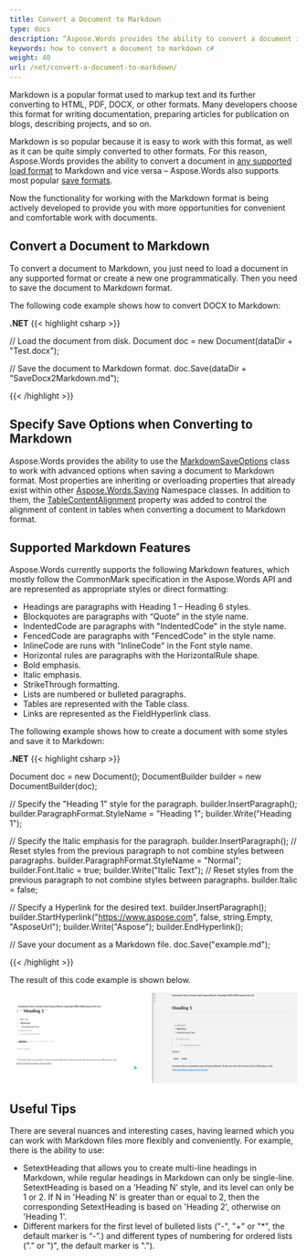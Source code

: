 ```yaml
---
title: Convert a Document to Markdown
type: docs
description: “Aspose.Words provides the ability to convert a document in any supported load format to Markdown and vice versa – Aspose.Words also supports most popular save formats. Markdown is easy to work with and can be converted to other formats quite simply.”
keywords: how to convert a document to markdown c#
weight: 40
url: /net/convert-a-document-to-markdown/
---
```


Markdown is a popular format used to markup text and its further converting to HTML, PDF, DOCX, or other formats. Many developers choose this format for writing documentation, preparing articles for publication on blogs, describing projects, and so on.

Markdown is so popular because it is easy to work with this format, as well as it can be quite simply converted to other formats. For this reason, Aspose.Words provides the ability to convert a document in [any supported load format](https://apireference.aspose.com/words/net/aspose.words/loadformat) to Markdown and vice versa – Aspose.Words also supports most popular [save formats](https://apireference.aspose.com/words/net/aspose.words/saveformat).

Now the functionality for working with the Markdown format is being actively developed to provide you with more opportunities for convenient and comfortable work with documents.

## **Convert a Document to Markdown**

To convert a document to Markdown, you just need to load a document in any supported format or create a new one programmatically. Then you need to save the document to Markdown format.

The following code example shows how to convert DOCX to Markdown:

**.NET**
{{< highlight csharp >}}

// Load the document from disk.
Document doc = new Document(dataDir + "Test.docx");

// Save the document to Markdown format.
doc.Save(dataDir + "SaveDocx2Markdown.md");

{{< /highlight >}}

## **Specify Save Options when Converting to Markdown**

Aspose.Words provides the ability to use the [MarkdownSaveOptions](https://apireference.aspose.com/words/net/aspose.words.saving/markdownsaveoptions) class to work with advanced options when saving a document to Markdown format. Most properties are inheriting or overloading properties that already exist within other [Aspose.Words.Saving](https://apireference.aspose.com/words/net/aspose.words.saving) Namespace classes. In addition to them, the [TableContentAlignment](https://apireference.aspose.com/words/net/aspose.words.saving/markdownsaveoptions/properties/tablecontentalignment) property was added to control the alignment of content in tables when converting a document to Markdown format.

## **Supported Markdown Features**

Aspose.Words currently supports the following Markdown features, which mostly follow the CommonMark specification in the Aspose.Words API and are represented as appropriate styles or direct formatting:

* Headings are paragraphs with Heading 1 – Heading 6 styles.
* Blockquotes are paragraphs with “Quote” in the style name.
* IndentedCode are paragraphs with "IndentedCode" in the style name.
* FencedCode are paragraphs with "FencedCode" in the style name.
* InlineCode are runs with "InlineCode" in the Font style name.
* Horizontal rules are paragraphs with the HorizontalRule shape.
* Bold emphasis.
* Italic emphasis.
* StrikeThrough formatting.
* Lists are numbered or bulleted paragraphs.
* Tables are represented with the Table class.
* Links are represented as the FieldHyperlink class.

The following example shows how to create a document with some styles and save it to Markdown:

**.NET**
{{< highlight csharp >}}

Document doc = new Document();
DocumentBuilder builder = new DocumentBuilder(doc);

// Specify the "Heading 1" style for the paragraph.
builder.InsertParagraph();
builder.ParagraphFormat.StyleName = "Heading 1";
builder.Write("Heading 1");

// Specify the Italic emphasis for the paragraph.
builder.InsertParagraph();
// Reset styles from the previous paragraph to not combine styles between paragraphs.
builder.ParagraphFormat.StyleName = "Normal";
builder.Font.Italic = true;
builder.Write("Italic Text");
// Reset styles from the previous paragraph to not combine styles between paragraphs.
builder.Italic = false;

// Specify a Hyperlink for the desired text.
builder.InsertParagraph();
builder.StartHyperlink("https://www.aspose.com", false, string.Empty, "AsposeUrl");
builder.Write("Aspose");
builder.EndHyperlink();

// Save your document as a Markdown file.
doc.Save("example.md");

{{< /highlight >}}

The result of this code example is shown below.

![markdown-example](Markdown-example.png)

## **Useful Tips**

There are several nuances and interesting cases, having learned which you can work with Markdown files more flexibly and conveniently. For example, there is the ability to use:

* SetextHeading that allows you to create multi-line headings in Markdown, while regular headings in Markdown can only be single-line. SetextHeading is based on a 'Heading N' style, and its level can only be 1 or 2. If N in 'Heading N' is greater than or equal to 2, then the corresponding SetextHeading is based on 'Heading 2', otherwise on 'Heading 1'.
* Different markers for the first level of bulleted lists ("-", "+" or "*", the default marker is “-”.) and different types of numbering for ordered lists ("." or ")", the default marker is ".").
